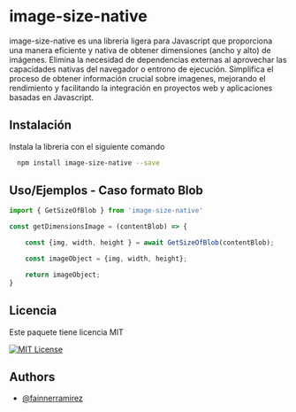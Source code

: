 
# image-size-native

image-size-native es una libreria ligera para Javascript que proporciona una manera eficiente y nativa de obtener dimensiones (ancho y alto) de imágenes. Elimina la necesidad de dependencias externas al aprovechar las capacidades nativas del navegador o entrono de ejecución. Simplifica el proceso de obtener información crucial sobre imagenes, mejorando el rendimiento y facilitando la integración en proyectos web y aplicaciones basadas en Javascript.






## Instalación

Instala la libreria con el siguiente comando

```bash
  npm install image-size-native --save
```
    
## Uso/Ejemplos - Caso formato Blob

```javascript
import { GetSizeOfBlob } from 'image-size-native'

const getDimensionsImage = (contentBlob) => {

    const {img, width, height } = await GetSizeOfBlob(contentBlob);

    const imageObject = {img, width, height};

    return imageObject;
}   
```


## Licencia

Este paquete tiene licencia MIT

[![MIT License](https://img.shields.io/badge/License-MIT-green.svg)](https://choosealicense.com/licenses/mit/)



## Authors

- [@fainnerramirez](https://github.com/fainnerramirez)


